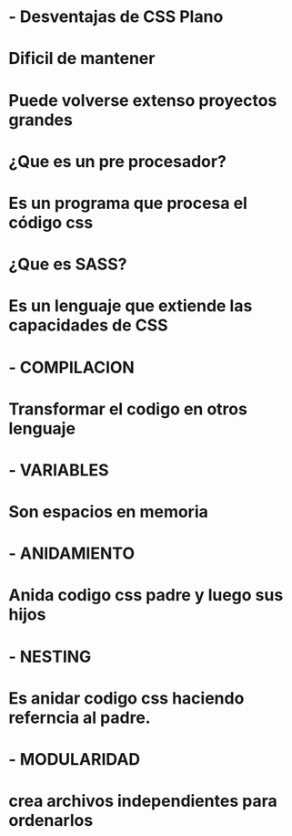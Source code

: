 # - Desventajas de CSS Plano

# Dificil de mantener

# Puede volverse extenso proyectos grandes

# ¿Que es un pre procesador?

# Es un programa que procesa el código css

# ¿Que es SASS?

# Es un lenguaje que extiende las capacidades de CSS

# - COMPILACION

# Transformar el codigo en otros lenguaje

# - VARIABLES

# Son espacios en memoria

# - ANIDAMIENTO

# Anida codigo css padre y luego sus hijos

# - NESTING

# Es anidar codigo css haciendo referncia al padre.

# - MODULARIDAD

# crea archivos independientes para ordenarlos
